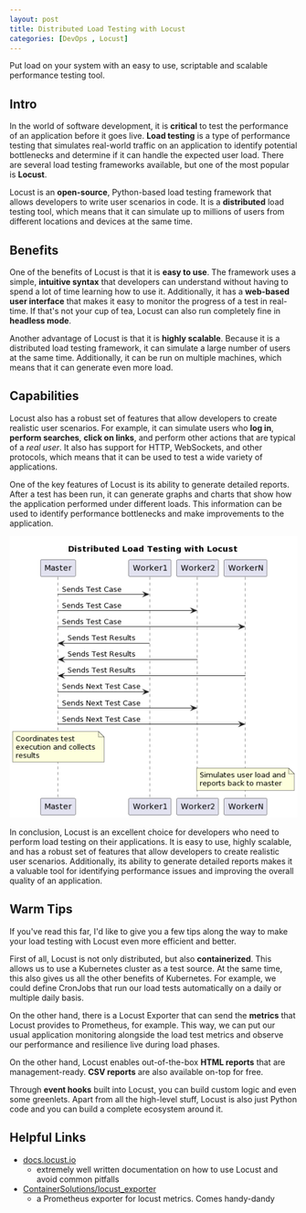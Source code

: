 ```yaml
---
layout: post
title: Distributed Load Testing with Locust
categories: [DevOps , Locust]
---
```


Put load on your system with an easy to use, scriptable and scalable performance testing tool.

## Intro

In the world of software development, it is **critical** to test the performance of an application before it goes live. **Load testing** is a type of performance testing that simulates real-world traffic on an application to identify potential bottlenecks and determine if it can handle the expected user load. There are several load testing frameworks available, but one of the most popular is **Locust**.

Locust is an **open-source**, Python-based load testing framework that allows developers to write user scenarios in code. It is a **distributed** load testing tool, which means that it can simulate up to millions of users from different locations and devices at the same time.

## Benefits

One of the benefits of Locust is that it is **easy to use**. The framework uses a simple, **intuitive syntax** that developers can understand without having to spend a lot of time learning how to use it. Additionally, it has a **web-based user interface** that makes it easy to monitor the progress of a test in real-time. If that's not your cup of tea, Locust can also run completely fine in **headless mode**.

Another advantage of Locust is that it is **highly scalable**. Because it is a distributed load testing framework, it can simulate a large number of users at the same time. Additionally, it can be run on multiple machines, which means that it can generate even more load.

## Capabilities

Locust also has a robust set of features that allow developers to create realistic user scenarios. For example, it can simulate users who **log in**, **perform searches**, **click on links**, and perform other actions that are typical of a *real user*. It also has support for HTTP, WebSockets, and other protocols, which means that it can be used to test a wide variety of applications.

One of the key features of Locust is its ability to generate detailed reports. After a test has been run, it can generate graphs and charts that show how the application performed under different loads. This information can be used to identify performance bottlenecks and make improvements to the application.

<div style="text-align: center"><img src="/images/2023-03-14/01.png"/></div>

In conclusion, Locust is an excellent choice for developers who need to perform load testing on their applications. It is easy to use, highly scalable, and has a robust set of features that allow developers to create realistic user scenarios. Additionally, its ability to generate detailed reports makes it a valuable tool for identifying performance issues and improving the overall quality of an application.

## Warm Tips

If you've read this far, I'd like to give you a few tips along the way to make your load testing with Locust even more efficient and better.

First of all, Locust is not only distributed, but also **containerized**. This allows us to use a Kubernetes cluster as a test source. At the same time, this also gives us all the other benefits of Kubernetes. For example, we could define CronJobs that run our load tests automatically on a daily or multiple daily basis.

On the other hand, there is a Locust Exporter that can send the **metrics** that Locust provides to Prometheus, for example. This way, we can put our usual application monitoring alongside the load test metrics and observe our performance and resilience live during load phases.

On the other hand, Locust enables out-of-the-box **HTML reports** that are management-ready. **CSV reports** are also available on-top for free.

Through **event hooks** built into Locust, you can build custom logic and even some greenlets. Apart from all the high-level stuff, Locust is also just Python code and you can build a complete ecosystem around it.

## Helpful Links

- [docs.locust.io](https://docs.locust.io/en/stable/)
  - extremely well written documentation on how to use Locust and avoid common pitfalls
- [ContainerSolutions/locust_exporter](https://github.com/ContainerSolutions/locust_exporter)
  - a Prometheus exporter for locust metrics. Comes handy-dandy
